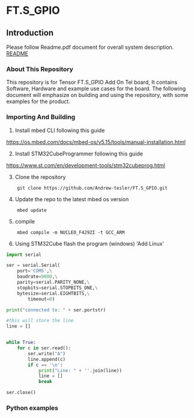 # FT.S_GPIO
## Introduction

Please follow Readme.pdf document for overall system description. [README](https://github.com/Andrew-tesler/FT.S_GPIO/blob/master/README.pdf)

### About This Repository
This repository is for Tensor FT.S_GPIO Add On Tel board, It contains Software, Hardware and example use cases for the board.
The following document will emphasize on building and using the repository, with some examples for the product.

### Importing And Building

1. Install mbed CLI following this guide

https://os.mbed.com/docs/mbed-os/v5.15/tools/manual-installation.html

2. Install STM32CubeProgrammer following this guide

https://www.st.com/en/development-tools/stm32cubeprog.html

3. Clone the repository
```
    git clone https://github.com/Andrew-tesler/FT.S_GPIO.git
```

4. Update the repo to the latest mbed os version
```
    mbed update
```

5. compile
```
    mbed compile -m NUCLEO_F429ZI -t GCC_ARM
```

6. Using STM32Cube flash the program (windows) 'Add Linux'

``` Python
import serial

ser = serial.Serial(
    port='COM5',\
    baudrate=9600,\
    parity=serial.PARITY_NONE,\
    stopbits=serial.STOPBITS_ONE,\
    bytesize=serial.EIGHTBITS,\
        timeout=0)

print("connected to: " + ser.portstr)

#this will store the line
line = []


while True:
    for c in ser.read():
        ser.write("A")
        line.append(c)
        if c == '\n':
            print("Line: " + ''.join(line))
            line = []
            break

ser.close()
```




### Python examples
